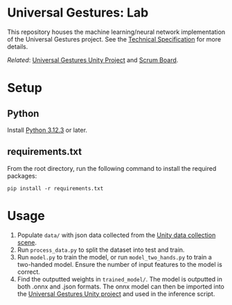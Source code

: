 # Universal Gestures: Lab

This repository houses the machine learning/neural network implementation of the Universal Gestures project. See the [Technical Specification](https://docs.google.com/document/d/1wDUTpCBaXz3XE8t48t-PqcnbpXUm-zK26sfdVPcba5U/edit?usp=sharing) for more details.

_Related_: [Universal Gestures Unity Project](https://github.com/uwrealitylabs/universal-gestures-unity/tree/main) and [Scrum Board](https://www.notion.so/7413f4e3318642aba04e34b2f83869a2?v=14850a97b88c470e922605a3cf40e0f5&pvs=4).

# Setup

## Python

Install [Python 3.12.3](https://www.python.org/downloads/) or later.

## requirements.txt

From the root directory, run the following command to install the required packages:

```
pip install -r requirements.txt
```

# Usage

1. Populate `data/` with json data collected from the [Unity data collection scene](https://github.com/uwrealitylabs/universal-gestures-unity).
2. Run `process_data.py` to split the dataset into test and train.
3. Run `model.py` to train the model, or run `model_two_hands.py` to train a two-handed model.
   Ensure the number of input features to the model is correct.
4. Find the outputted weights in `trained_model/`. The model is outputted in both .onnx and .json formats.
   The onnx model can then be imported into the [Universal Gestures Unity project](https://github.com/uwrealitylabs/universal-gestures-unity) and used in the inference script.
